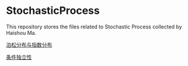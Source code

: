 # StochasticProcess
This repository stores the files related to Stochastic Process collected by Haishou Ma.

[泊松分布与指数分布](https://mahsh.github.io/StochasticProcess/Poission%20and%20Exponential%20Distribution.pdf)

[条件独立性](https://mahsh.github.io/StochasticProcess/ConditionalIndependence.pdf)
